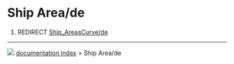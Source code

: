 # Ship Area/de
1.  REDIRECT [Ship_AreasCurve/de](Ship_AreasCurve/de.md)



---
![](images/Right_arrow.png) [documentation index](../README.md) > Ship Area/de

